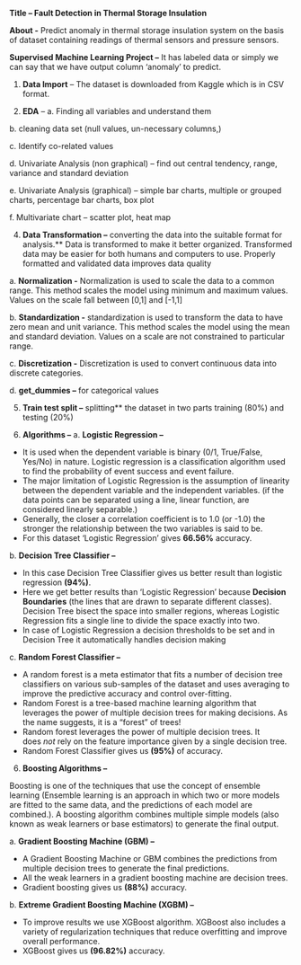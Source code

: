 ﻿**Title – Fault Detection in Thermal Storage Insulation**

**About -** Predict anomaly in thermal storage insulation system on the basis of dataset containing readings of thermal sensors and pressure sensors.

**Supervised Machine Learning Project –** It has labeled data or simply we can say that we have output column ‘anomaly’ to predict. 

1. **Data Import** – The dataset is downloaded from Kaggle which is in CSV format.

2. **EDA** – 
a. Finding all variables and understand them

b. cleaning data set (null values, un-necessary columns,)

c. Identify co-related values

d. Univariate Analysis (non graphical) – find out central tendency, range, variance and standard deviation 

e. Univariate Analysis (graphical) – simple bar charts, multiple or grouped charts,   percentage bar charts, box plot

f. Multivariate chart – scatter plot, heat map

4. **Data Transformation –** converting the data into the suitable format for analysis.** Data is transformed to make it better organized. Transformed data may be easier for both humans and computers to use. Properly formatted and validated data improves data quality 

a. **Normalization -** Normalization is used to scale the data to a common range. This method scales the model using minimum and maximum values. Values on the scale fall between [0,1] and [-1,1]

b. **Standardization -** standardization is used to transform the data to have zero mean and unit variance. This method scales the model using the mean and standard deviation. Values on a scale are not constrained to particular range.

c. **Discretization -** Discretization is used to convert continuous data into discrete categories.

d. **get\_dummies –** for categorical values

5. **Train test split –** splitting** the dataset in two parts training (80%) and testing (20%) 

6. **Algorithms –** 
a. **Logistic Regression –** 
- It is used when the dependent variable is binary (0/1, True/False, Yes/No) in nature. Logistic regression is a classification algorithm used to find the probability of event success and event failure. 
- The major limitation of Logistic Regression is the assumption of linearity between the dependent variable and the independent variables. (if the data points can be separated using a line, linear function, are considered linearly separable.)
- Generally, the closer a correlation coefficient is to 1.0 (or -1.0) the stronger the relationship between the two variables is said to be.
- For this dataset ‘Logistic Regression’ gives **66.56%** accuracy.

b. **Decision Tree Classifier –** 
- In this case Decision Tree Classifier gives us better result than logistic regression **(94%)**. 
- Here we get better results than ‘Logistic Regression’ because **Decision Boundaries** (the lines that are drawn to separate different classes). Decision Tree bisect the space into smaller regions, whereas Logistic Regression fits a single line to divide the space exactly into two.
- In case of Logistic Regression a decision thresholds to be set and in Decision Tree it automatically handles decision making

c. **Random Forest Classifier –**
- A random forest is a meta estimator that fits a number of decision tree classifiers on various sub-samples of the dataset and uses averaging to improve the predictive accuracy and control over-fitting. 
- Random Forest is a tree-based machine learning algorithm that leverages the power of multiple decision trees for making decisions. As the name suggests, it is a “forest” of trees!
- Random forest leverages the power of multiple decision trees. It does *not* rely on the feature importance given by a single decision tree.
- Random Forest Classifier gives us **(95%)** of accuracy.




6. **Boosting Algorithms –** 

Boosting is one of the techniques that use the concept of ensemble learning (Ensemble learning is an approach in which two or more models are fitted to the same data, and the predictions of each model are combined.). A boosting algorithm combines multiple simple models (also known as weak learners or base estimators) to generate the final output.

a. **Gradient Boosting Machine (GBM) –** 
- A Gradient Boosting Machine or GBM combines the predictions from multiple decision trees to generate the final predictions.
- All the weak learners in a gradient boosting machine are decision trees.
- Gradient boosting gives us **(88%)** accuracy.

b. **Extreme Gradient Boosting Machine (XGBM) –** 
- To improve results we use XGBoost algorithm. XGBoost also includes a variety of regularization techniques that reduce overfitting and improve overall performance. 
- XGBoost gives us **(96.82%)** accuracy.


